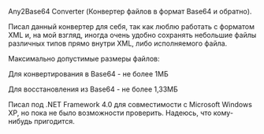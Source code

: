 Any2Base64 Converter (Конвертер файлов в формат Base64 и обратно).

Писал данный конвертер для себя, так как люблю работать с форматом XML и, на мой взгляд, иногда очень удобно 
сохранять небольшие файлы различных типов прямо внутри XML, либо исполняемого файла. 

Максимально допустимые размеры файлов:

Для конвертирования в Base64 - не более 1МБ

Для восстановления из Base64 - не более 1,33МБ

Писал под .NET Framework 4.0 для совместимости с Microsoft Windows XP, но пока не было возможности проверить.
Надеюсь, что кому-нибудь пригодится. 

